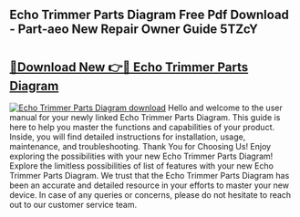 ## Echo Trimmer Parts Diagram Free Pdf Download - Part-aeo New Repair Owner Guide 5TZcY

# <h2><a href="http://dfihov.blite.top/?on=Echo+Trimmer+Parts+Diagram">🔗Download New 👉🔴 Echo Trimmer Parts Diagram</a></h2>

[![Echo Trimmer Parts Diagram download](https://i.imgur.com/lujVjoI.png)](http://dfihov.blite.top/?on=Echo+Trimmer+Parts+Diagram)
Hello and welcome to the user manual for your newly linked Echo Trimmer Parts Diagram. This guide is here to help you master the functions and capabilities of your product. Inside, you will find detailed instructions for installation, usage, maintenance, and troubleshooting. Thank You for Choosing Us! Enjoy exploring the possibilities with your new Echo Trimmer Parts Diagram! Explore the limitless possibilities of list of features with your new Echo Trimmer Parts Diagram. We trust that the Echo Trimmer Parts Diagram has been an accurate and detailed resource in your efforts to master your new device. In case of any queries or concerns, please do not hesitate to reach out to our customer service team.
